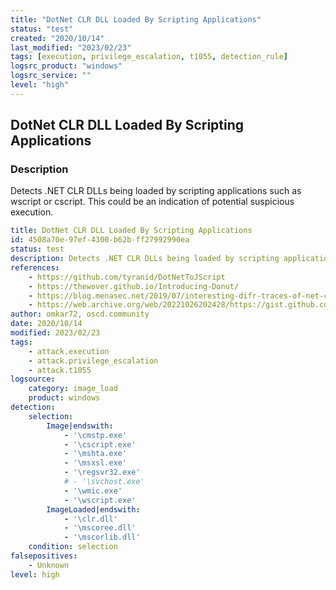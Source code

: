```yaml
---
title: "DotNet CLR DLL Loaded By Scripting Applications"
status: "test"
created: "2020/10/14"
last_modified: "2023/02/23"
tags: [execution, privilege_escalation, t1055, detection_rule]
logsrc_product: "windows"
logsrc_service: ""
level: "high"
---
```


## DotNet CLR DLL Loaded By Scripting Applications

### Description

Detects .NET CLR DLLs being loaded by scripting applications such as wscript or cscript. This could be an indication of potential suspicious execution.

```yml
title: DotNet CLR DLL Loaded By Scripting Applications
id: 4508a70e-97ef-4300-b62b-ff27992990ea
status: test
description: Detects .NET CLR DLLs being loaded by scripting applications such as wscript or cscript. This could be an indication of potential suspicious execution.
references:
    - https://github.com/tyranid/DotNetToJScript
    - https://thewover.github.io/Introducing-Donut/
    - https://blog.menasec.net/2019/07/interesting-difr-traces-of-net-clr.html
    - https://web.archive.org/web/20221026202428/https://gist.github.com/code-scrap/d7f152ffcdb3e0b02f7f394f5187f008
author: omkar72, oscd.community
date: 2020/10/14
modified: 2023/02/23
tags:
    - attack.execution
    - attack.privilege_escalation
    - attack.t1055
logsource:
    category: image_load
    product: windows
detection:
    selection:
        Image|endswith:
            - '\cmstp.exe'
            - '\cscript.exe'
            - '\mshta.exe'
            - '\msxsl.exe'
            - '\regsvr32.exe'
            # - '\svchost.exe'
            - '\wmic.exe'
            - '\wscript.exe'
        ImageLoaded|endswith:
            - '\clr.dll'
            - '\mscoree.dll'
            - '\mscorlib.dll'
    condition: selection
falsepositives:
    - Unknown
level: high

```
